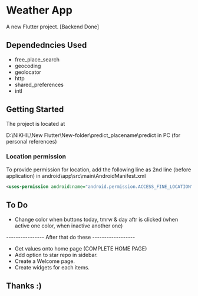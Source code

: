 # Weather App

A new Flutter project. [Backend Done]

## Dependedncies Used

* free_place_search
* geocoding
* geolocator
* http
* shared_preferences
* intl 

## Getting Started
The project is located at 

D:\NIKHIL\New Flutter\New-folder\predict_placename\predict in PC (for personal references)


### Location permission

To provide permission for location, add the following line as 2nd line (before application) in android\app\src\main\AndroidManifest.xml

```xml
<uses-permission android:name="android.permission.ACCESS_FINE_LOCATION"/> 
```



## To Do

* Change color when buttons today, tmrw & day aftr is clicked (when active one color, when inactive another one)

---------------- After that do these ------------------

* Get values onto home page (COMPLETE HOME PAGE)
* Add option to star repo in sidebar.
* Create a Welcome page.
* Create widgets for each items.

## Thanks :)

